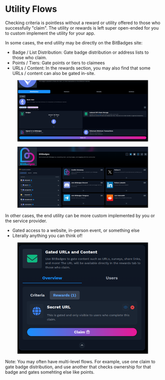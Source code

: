 # Utility Flows

Checking criteria is pointless without a reward or utility offered to those who successfully "claim". The utility or rewards is left super open-ended for you to custom implement the utility for your app.&#x20;

In some cases, the end utility may be directly on the BitBadges site:

* Badge / List Distribution: Gate badge distribution or address lists to those who claim.
* Points / Tiers: Gate points or tiers to claimees
* URLs / Content: In the rewards section, you may also find that some URLs / content can also be gated in-site.

<figure><img src="../../.gitbook/assets/image (2).png" alt=""><figcaption></figcaption></figure>

<figure><img src="../../.gitbook/assets/image (3).png" alt=""><figcaption></figcaption></figure>

In other cases, the end utility can be more custom implemented by you or the service provider.

* Gated access to a website, in-person event, or something else
* Literally anything you can think of!

<figure><img src="../../.gitbook/assets/image (4).png" alt=""><figcaption></figcaption></figure>

Note: You may often have multi-level flows. For example, use one claim to gate badge distribution, and use another that checks ownership for that badge and gates somehting else like points.
